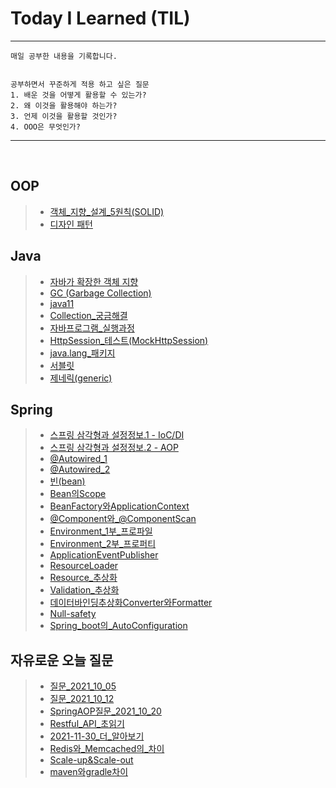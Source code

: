 # Today I Learned (TIL)
---

```
매일 공부한 내용을 기록합니다.


공부하면서 꾸준하게 적용 하고 싶은 질문
1. 배운 것을 어떻게 활용할 수 있는가?
2. 왜 이것을 활용해야 하는가?
3. 언제 이것을 활용할 것인가?
4. OOO은 무엇인가?

```
---
<br>

## **OOP**
> - [객체_지향_설계_5원칙(SOLID)](./2021_10/객체_지향_설계_5원칙(SOLID).md)
> - [디자인 패턴](./2021_10/디자인_패턴.md)

## **Java**
> - [자바가 확장한 객체 지향](./2021_10/자바가_확장한_객체지향.md)
> - [GC (Garbage Collection)](./2021_10/GC(Garbage_Collection).md)
> - [java11](./2021_10/java11.md)
> - [Collection_궁금해결](./2021_11/Collection_궁금해결.md)
> - [자바프로그램_실행과정](./2021_11/자바프로그램_실행과정.md)
> - [HttpSession_테스트(MockHttpSession)](./2021_11/HttpSession_테스트(MockHttpSession).md)
> - [java.lang_패키지](./2021_11/java.lang_패키지.md)
> - [서블릿](./2021_11/서블릿.md)
> - [제네릭(generic)](./2021_12/제네릭(generic).md)





## **Spring**
> - [스프링 삼각형과 설정정보.1 - IoC/DI](./2021_10/IoC_DI.md)
> - [스프링 삼각형과 설정정보.2 - AOP](./2021_10/AOP.md)
> - [@Autowired_1](./2021_10/@Autowired_1.md)
> - [@Autowired_2](./2021_10/@Autowired_2.md)
> - [빈(bean)](./2021_10/빈(Bean).md)
> - [Bean의Scope](./2021_10/Bean의Scope.md)
> - [BeanFactory와ApplicationContext](./2021_10/BeanFactory와ApplicationContext.md)
> - [@Component와_@ComponentScan](./2021_10/@Component와_@ComponentScan.md)
> - [Environment_1부_프로파일](./2021_10/Environment_1부_프로파일.md)
> - [Environment_2부_프로퍼티](./2021_10/Environment_2부_프로퍼티.md)
> - [ApplicationEventPublisher](./2021_10/ApplicationEventPublisher.md)
> - [ResourceLoader](./2021_10/ResourceLoader.md)
> - [Resource_추상화](./2021_11/Resource_추상화.md)
> - [Validation_추상화](./2021_11/Validation_추상화.md)
> - [데이터바인딩추상화Converter와Formatter](./2021_11/데이터바인딩추상화Converter와Formatter.md)
> - [Null-safety](./2021_11/Null-safety.md)
> - [Spring_boot의_AutoConfiguration](./2021_11/Spring_boot의_AutoConfiguration.md)

## **자유로운 오늘 질문**
> - [질문_2021_10_05](./2021_10/질문_2021_10_05.md)
> - [질문_2021_10_12](./2021_10/질문_2021_10_12.md)
> - [SpringAOP질문_2021_10_20](./2021_10/SpringAOP질문_2021_10_20.md)
> - [Restful_API_초읽기](./2021_11/Restful_API_초읽기.md)
> - [2021-11-30_더_알아보기](./2021_11/2021-11-30_더_알아보기.md)
> - [Redis와_Memcached의_차이](./2021_11/Redis와_Memcached의_차이.md)
> - [Scale-up&Scale-out](./2021_11/Scale-up&Scale-out.md)
> - [maven와gradle차이](./2021_11/maven와gradle차이.md)

